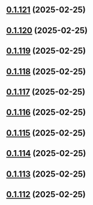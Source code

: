 ## [0.1.121](https://github.com/binary-braids/terraform-oracle/compare/v0.1.120...v0.1.121) (2025-02-25)



## [0.1.120](https://github.com/binary-braids/terraform-oracle/compare/v0.1.119...v0.1.120) (2025-02-25)



## [0.1.119](https://github.com/binary-braids/terraform-oracle/compare/v0.1.118...v0.1.119) (2025-02-25)



## [0.1.118](https://github.com/binary-braids/terraform-oracle/compare/v0.1.117...v0.1.118) (2025-02-25)



## [0.1.117](https://github.com/binary-braids/terraform-oracle/compare/v0.1.116...v0.1.117) (2025-02-25)



## [0.1.116](https://github.com/binary-braids/terraform-oracle/compare/v0.1.115...v0.1.116) (2025-02-25)



## [0.1.115](https://github.com/binary-braids/terraform-oracle/compare/v0.1.114...v0.1.115) (2025-02-25)



## [0.1.114](https://github.com/binary-braids/terraform-oracle/compare/v0.1.113...v0.1.114) (2025-02-25)



## [0.1.113](https://github.com/binary-braids/terraform-oracle/compare/v0.1.112...v0.1.113) (2025-02-25)



## [0.1.112](https://github.com/binary-braids/terraform-oracle/compare/v0.1.111...v0.1.112) (2025-02-25)



